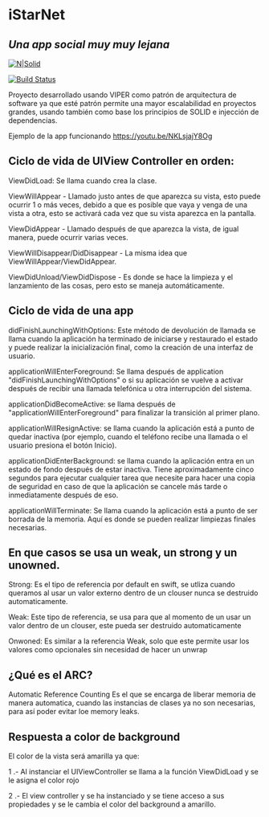 # iStarNet

## _Una app social muy muy lejana_

[![N|Solid](https://cldup.com/dTxpPi9lDf.thumb.png)](https://nodesource.com/products/nsolid)

[![Build Status](https://travis-ci.org/joemccann/dillinger.svg?branch=master)](https://travis-ci.org/joemccann/dillinger)

Proyecto desarrollado usando VIPER como patrón de arquitectura de software ya que esté patrón permite una mayor escalabilidad en proyectos grandes, usando también como base los principios de SOLID e injección de dependencias.

Ejemplo de la app funcionando
https://youtu.be/NKLsjajY8Og


## Ciclo de vida de UIView Controller en orden:

ViewDidLoad: Se llama cuando crea la clase.

ViewWillAppear - Llamado justo antes de que aparezca su vista, esto puede ocurrir 1 o más veces, debido a que es posible que vaya y venga de una vista a otra, esto se activará cada vez que su vista aparezca en la pantalla.

ViewDidAppear - Llamado después de que aparezca la vista, de igual manera, puede ocurrir varias veces.

ViewWillDisappear/DidDisappear - La misma idea que ViewWillAppear/ViewDidAppear.

ViewDidUnload/ViewDidDispose - Es donde se hace la limpieza y el lanzamiento de las cosas, pero esto se maneja automáticamente.

## Ciclo de vida de una app ##

didFinishLaunchingWithOptions: Este método de devolución de llamada se llama cuando la aplicación ha terminado de iniciarse y restaurado el estado y puede realizar la inicialización final, como la creación de una interfaz de usuario.

applicationWillEnterForeground: Se llama después de application "didFinishLaunchingWithOptions" o si su aplicación se vuelve a activar después de recibir una llamada telefónica u otra interrupción del sistema.

applicationDidBecomeActive: se llama después de "applicationWillEnterForeground" para finalizar la transición al primer plano.

applicationWillResignActive: se llama cuando la aplicación está a punto de quedar inactiva (por ejemplo, cuando el teléfono recibe una llamada o el usuario presiona el botón Inicio).

applicationDidEnterBackground: se llama cuando la aplicación entra en un estado de fondo después de estar inactiva. Tiene aproximadamente cinco segundos para ejecutar cualquier tarea que necesite para hacer una copia de seguridad en caso de que la aplicación se cancele más tarde o inmediatamente después de eso.

applicationWillTerminate: Se llama cuando la aplicación está a punto de ser borrada de la memoria. Aquí es donde se pueden realizar limpiezas finales necesarias.

## En que casos se usa un weak, un strong y un unowned. ##

Strong: Es el tipo de referencia por default en swift, se utliza cuando queramos al usar un valor externo dentro de un clouser nunca se destruido automaticamente.

Weak: Este tipo de referencia, se usa para que al momento de un usar un valor dentro de un clouser, este pueda ser destruido automaticamente

Onwoned: Es similar a la referencia Weak, solo que este permite usar los valores como opcionales sin necesidad de hacer un unwrap

## ¿Qué es el ARC? ##
Automatic Reference Counting
Es el que se encarga de liberar memoria de manera automatica, cuando las instancias de clases ya no son necesarias, para así poder evitar loe memory leaks.

## Respuesta a color de background ##

El color de la vista será amarilla ya que:

1 .- Al instanciar el UIViewController se llama a la función ViewDidLoad y se le asigna el color rojo

2 .- El view controller y se ha instanciado y se tiene acceso a sus propiedades y se le cambia el color del background a amarillo.
